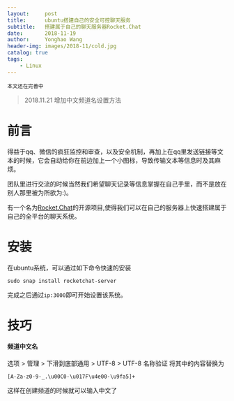 ```yaml
---
layout:     post
title:      ubuntu搭建自己的安全可控聊天服务
subtitle:   搭建属于自己的聊天服务器Rocket.Chat
date:       2018-11-19
author:     Yonghao Wang
header-img: images/2018-11/cold.jpg
catalog: true
tags:
    - Linux
---
```

```
本文还在完善中
```
> 2018.11.21 增加中文频道名设置方法

# 前言
得益于qq、微信的疯狂监控和审查，以及安全机制，再加上在qq里发送链接等文本的时候，它会自动给你在前边加上一个小图标，导致传输文本等信息时及其麻烦。

团队里进行交流的时候当然我们希望聊天记录等信息掌握在自己手里，而不是放在别人那里被为所欲为:)。

有一个名为[Rocket.Chat](https://github.com/RocketChat/Rocket.Chat)的开源项目,使得我们可以在自己的服务器上快速搭建属于自己的全平台的聊天系统。

# 安装

在ubuntu系统，可以通过如下命令快速的安装
```
sudo snap install rocketchat-server
```
完成之后通过`ip:3000`即可开始设置该系统。

# 技巧
#### 频道中文名
选项 > 管理 > 下滑到底部通用 > UTF-8 > UTF-8 名称验证
将其中的内容替换为
```
[A-Za-z0-9-_.\u00C0-\u017F\u4e00-\u9fa5]+
```
这样在创建频道的时候就可以输入中文了
